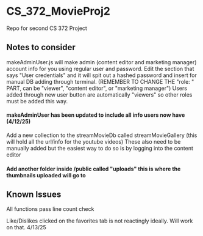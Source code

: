 # CS_372_MovieProj2
Repo for second CS 372 Project

## Notes to consider

makeAdminUser.js will make admin (content editor and marketing manager) account info for you using regular user and password. 
Edit the section that says "User credentials" and it will spit out a hashed password and insert for manual DB adding through terminal. (REMEMBER TO CHANGE THE "role: " PART, can be "viewer", "content editor", or "marketing manager") Users added through new user button are automatically "viewers" so other roles must be added this way. 
#### makeAdminUser has been updated to include all info users now have (4/12/25)

Add a new collection to the streamMovieDb called streamMovieGallery (this will hold all the url/info for the youtube videos)
These also need to be manually added but the easiest way to do so is by logging into the content editor 

#### Add another folder inside /public called "uploads" this is where the thumbnails uploaded will go to


## Known Issues
All functions pass line count check

Like/Dislikes clicked on the favorites tab is not reactingly ideally. Will work on that. 4/13/25


